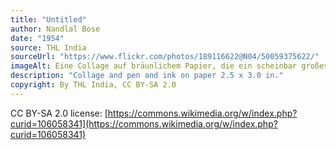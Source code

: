 ```yaml
---
title: "Untitled"
author: Nandlal Bose
date: "1954"
source: THL India
sourceUrl: "https://www.flickr.com/photos/189116622@N04/50059375622/"
imageAlt: Eine Collage auf bräunlichem Papier, die ein scheinbar großes Huhn mit zwei kleinen Küken zeigt
description: "Collage and pen and ink on paper 2.5 x 3.0 in."
copyright: By THL India, CC BY-SA 2.0
---
```


CC BY-SA 2.0 license: [https://commons.wikimedia.org/w/index.php?curid=106058341](https://commons.wikimedia.org/w/index.php?curid=106058341)
